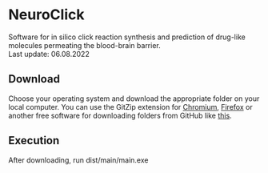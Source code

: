 # NeuroClick
Software for in silico click reaction synthesis and prediction of drug-like molecules permeating the blood-brain barrier.  
Last update: 06.08.2022

## Download
Choose your operating system and download the appropriate folder on your local computer. You can use the GitZip extension for [Chromium](https://chrome.google.com/webstore/detail/gitzip-for-github/ffabmkklhbepgcgfonabamgnfafbdlkn), [Firefox](https://addons.mozilla.org/ru/firefox/addon/gitzip/) or another free software for downloading folders from GitHub like [this](https://download-directory.github.io/).

## Execution
After downloading, run dist/main/main.exe

